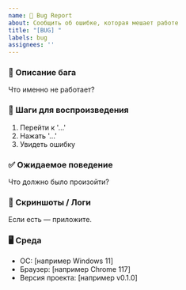 ```yaml
---
name: 🐛 Bug Report
about: Сообщить об ошибке, которая мешает работе
title: "[BUG] "
labels: bug
assignees: ''
---
```


### 📝 Описание бага
Что именно не работает?

### 🔄 Шаги для воспроизведения
1. Перейти к '...'
2. Нажать '...'
3. Увидеть ошибку

### ✅ Ожидаемое поведение
Что должно было произойти?

### 📸 Скриншоты / Логи
Если есть — приложите.

### 🖥️ Среда
- ОС: [например Windows 11]
- Браузер: [например Chrome 117]
- Версия проекта: [например v0.1.0]

